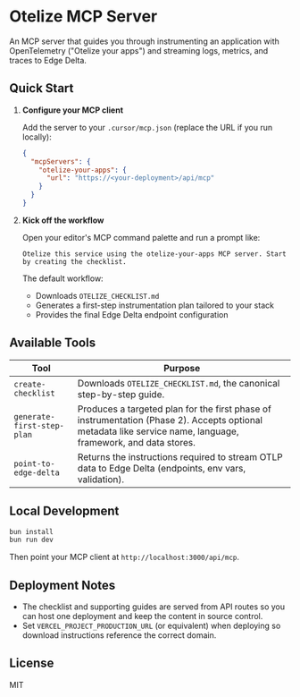# Otelize MCP Server

An MCP server that guides you through instrumenting an application with OpenTelemetry ("Otelize your apps") and streaming logs, metrics, and traces to Edge Delta.

## Quick Start

1. **Configure your MCP client**

   Add the server to your `.cursor/mcp.json` (replace the URL if you run locally):

   ```json
   {
     "mcpServers": {
       "otelize-your-apps": {
         "url": "https://<your-deployment>/api/mcp"
       }
     }
   }
   ```

2. **Kick off the workflow**

   Open your editor's MCP command palette and run a prompt like:

   ```
   Otelize this service using the otelize-your-apps MCP server. Start by creating the checklist.
   ```

   The default workflow:

   - Downloads `OTELIZE_CHECKLIST.md`
   - Generates a first-step instrumentation plan tailored to your stack
   - Provides the final Edge Delta endpoint configuration

## Available Tools

| Tool | Purpose |
| --- | --- |
| `create-checklist` | Downloads `OTELIZE_CHECKLIST.md`, the canonical step-by-step guide. |
| `generate-first-step-plan` | Produces a targeted plan for the first phase of instrumentation (Phase 2). Accepts optional metadata like service name, language, framework, and data stores. |
| `point-to-edge-delta` | Returns the instructions required to stream OTLP data to Edge Delta (endpoints, env vars, validation). |

## Local Development

```bash
bun install
bun run dev
```

Then point your MCP client at `http://localhost:3000/api/mcp`.

## Deployment Notes

- The checklist and supporting guides are served from API routes so you can host one deployment and keep the content in source control.
- Set `VERCEL_PROJECT_PRODUCTION_URL` (or equivalent) when deploying so download instructions reference the correct domain.

## License

MIT

